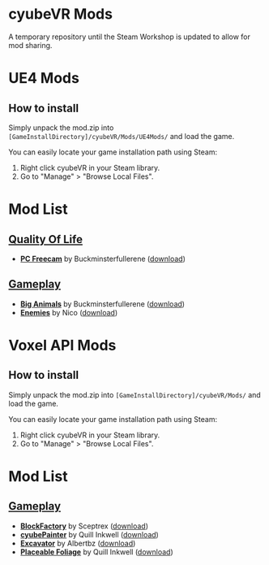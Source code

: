 # cyubeVR Mods

A temporary repository until the Steam Workshop is updated to allow for mod sharing.

# UE4 Mods

## How to install

Simply unpack the mod.zip into `[GameInstallDirectory]/cyubeVR/Mods/UE4Mods/` and load the game.

You can easily locate your game installation path using Steam:
1. Right click cyubeVR in your Steam library.
2. Go to "Manage" > "Browse Local Files".

# Mod List

## [Quality Of Life](https://github.com/CyubeVR-Modding/cyubeVR-Mods/tree/main/Quality%20Of%20Life)
- **[PC Freecam](https://github.com/CyubeVR-Modding/cyubeVR-Mods/blob/main/Quality%20Of%20Life/PCMovement__V1.zip)** by Buckminsterfullerene ([download](https://github.com/CyubeVR-Modding/cyubeVR-Mods/raw/main/Quality%20Of%20Life/PCMovement__V1.zip))

## [Gameplay](https://github.com/CyubeVR-Modding/cyubeVR-Mods/tree/main/Gameplay)
- **[Big Animals](https://github.com/CyubeVR-Modding/cyubeVR-Mods/tree/main/Gameplay/BigAnimals__V1.zip)** by Buckminsterfullerene ([download](https://github.com/CyubeVR-Modding/cyubeVR-Mods/raw/main/Gameplay/BigAnimals__V1.zip))
- **[Enemies](https://github.com/CyubeVR-Modding/cyubeVR-Mods/tree/main/Gameplay/Ennemies__V1.zip)** by Nico ([download](https://github.com/CyubeVR-Modding/cyubeVR-Mods/raw/main/Gameplay/Ennemies__V1.zip))

# Voxel API Mods

## How to install

Simply unpack the mod.zip into `[GameInstallDirectory]/cyubeVR/Mods/` and load the game.

You can easily locate your game installation path using Steam:
1. Right click cyubeVR in your Steam library.
2. Go to "Manage" > "Browse Local Files".

# Mod List

## [Gameplay](https://github.com/CyubeVR-Modding/cyubeVR-Mods/tree/main/Gameplay)
- **[BlockFactory](https://github.com/cyubeVR-Modding/cyubeVR-Mods/blob/2aefd5601f472c09c2769d7111932552928dddca/Gameplay/BlockFactory_v01.zip)** by Sceptrex ([download](https://github.com/cyubeVR-Modding/cyubeVR-Mods/blob/2aefd5601f472c09c2769d7111932552928dddca/Gameplay/BlockFactory_v01.zip))
- **[cyubePainter](https://github.com/cyubeVR-Modding/cyubeVR-Mods/blob/main/Gameplay/CyubePainter.zip)** by Quill Inkwell ([download](https://github.com/cyubeVR-Modding/cyubeVR-Mods/blob/main/Gameplay/CyubePainter.zip))
- **[Excavator](https://github.com/cyubeVR-Modding/cyubeVR-Mods/blob/main/Gameplay/Excavator_v0.1.zip)** by Albertbz ([download](https://github.com/cyubeVR-Modding/cyubeVR-Mods/raw/main/Gameplay/Excavator_v0.1.zip))
- **[Placeable Foliage](https://github.com/cyubeVR-Modding/cyubeVR-Mods/blob/8c845c84cd364b48b7145ce59bf10fd4e936302a/Gameplay/PlaceableFoliage.zip)** by Quill Inkwell ([download](https://github.com/cyubeVR-Modding/cyubeVR-Mods/blob/8c845c84cd364b48b7145ce59bf10fd4e936302a/Gameplay/PlaceableFoliage.zip))

